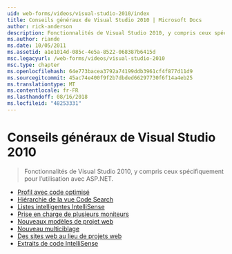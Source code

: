 ```yaml
---
uid: web-forms/videos/visual-studio-2010/index
title: Conseils généraux de Visual Studio 2010 | Microsoft Docs
author: rick-anderson
description: Fonctionnalités de Visual Studio 2010, y compris ceux spécifiquement pour l’utilisation avec ASP.NET.
ms.author: riande
ms.date: 10/05/2011
ms.assetid: a1e1014d-085c-4e5a-8522-068387b6415d
msc.legacyurl: /web-forms/videos/visual-studio-2010
msc.type: chapter
ms.openlocfilehash: 64e773bacea3792a74199ddb3961cf4f877d11d9
ms.sourcegitcommit: 45ac74e400f9f2b7dbded66297730f6f14a4eb25
ms.translationtype: MT
ms.contentlocale: fr-FR
ms.lasthandoff: 08/16/2018
ms.locfileid: "48253331"
---
```

<a name="general-vs-2010-tips"></a>Conseils généraux de Visual Studio 2010
====================
> Fonctionnalités de Visual Studio 2010, y compris ceux spécifiquement pour l’utilisation avec ASP.NET.


- [Profil avec code optimisé](visual-studio-2010-quick-hit-code-optimized-profile.md)
- [Hiérarchie de la vue Code Search](visual-studio-2010-quick-hit-code-search-view-hierarchy.md)
- [Listes intelligentes IntelliSense](visual-studio-2010-quick-hit-intellisense-smart-lists.md)
- [Prise en charge de plusieurs moniteurs](visual-studio-2010-quick-hit-multi-monitor-support.md)
- [Nouveaux modèles de projet web](visual-studio-2010-quick-hit-new-web-project-template.md)
- [Nouveau multiciblage](visual-studio-2010-quick-hit-new-multi-targeting.md)
- [Des sites web au lieu de projets web](visual-studio-2010-quick-hit-websites-instead-of-web-projects.md)
- [Extraits de code IntelliSense](visual-studio-2010-quick-hit-snippets-intellisense.md)
